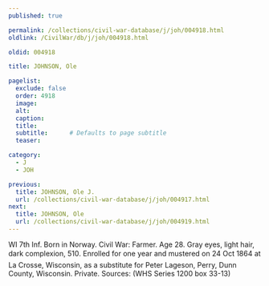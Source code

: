 ```yaml
---
published: true

permalink: /collections/civil-war-database/j/joh/004918.html
oldlink: /CivilWar/db/j/joh/004918.html

oldid: 004918

title: JOHNSON, Ole

pagelist:
  exclude: false
  order: 4918
  image: 
  alt:
  caption:
  title:
  subtitle:      # Defaults to page subtitle
  teaser:

category: 
  - J 
  - JOH

previous:
  title: JOHNSON, Ole J.
  url: /collections/civil-war-database/j/joh/004917.html  
next:
  title: JOHNSON, Ole
  url: /collections/civil-war-database/j/joh/004919.html   
---
```

WI 7th Inf. Born in Norway. Civil War: Farmer. Age 28. Gray eyes, light hair, dark complexion, 5&#146;10&#148;. Enrolled for one year and mustered on 24 Oct 1864 at La Crosse, Wisconsin, as a substitute for Peter Lageson, Perry, Dunn County, Wisconsin. Private. Sources: (WHS Series 1200 box 33-13)